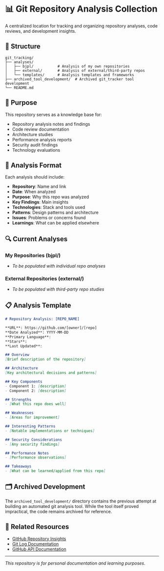 # 📊 Git Repository Analysis Collection

A centralized location for tracking and organizing repository analyses, code reviews, and development insights.

## 📁 Structure

```
git_tracking/
├── analyses/
│   ├── bjpl/           # Analysis of my own repositories
│   ├── external/       # Analysis of external/third-party repos
│   └── templates/      # Analysis templates and frameworks
├── archived_tool_development/  # Archived git_tracker tool development
└── README.md
```

## 🎯 Purpose

This repository serves as a knowledge base for:
- Repository analysis notes and findings
- Code review documentation
- Architecture studies
- Performance analysis reports
- Security audit findings
- Technology evaluations

## 📝 Analysis Format

Each analysis should include:
- **Repository**: Name and link
- **Date**: When analyzed
- **Purpose**: Why this repo was analyzed
- **Key Findings**: Main insights
- **Technologies**: Stack and tools used
- **Patterns**: Design patterns and architecture
- **Issues**: Problems or concerns found
- **Learnings**: What can be applied elsewhere

## 🔍 Current Analyses

### My Repositories (bjpl/)
- *To be populated with individual repo analyses*

### External Repositories (external/)
- *To be populated with third-party repo studies*

## 📋 Analysis Template

```markdown
# Repository Analysis: [REPO_NAME]

**URL**: https://github.com/[owner]/[repo]
**Date Analyzed**: YYYY-MM-DD
**Primary Language**:
**Stars**:
**Last Updated**:

## Overview
[Brief description of the repository]

## Architecture
[Key architectural decisions and patterns]

## Key Components
- Component 1: [description]
- Component 2: [description]

## Strengths
- [What this repo does well]

## Weaknesses
- [Areas for improvement]

## Interesting Patterns
- [Notable implementations or techniques]

## Security Considerations
- [Any security findings]

## Performance Notes
- [Performance observations]

## Takeaways
- [What can be learned/applied from this repo]
```

## 🗂️ Archived Development

The `archived_tool_development/` directory contains the previous attempt at building an automated git analysis tool. While the tool itself proved impractical, the code remains archived for reference.

## 🔗 Related Resources

- [GitHub Repository Insights](https://docs.github.com/en/repositories/viewing-activity-and-data-for-your-repository/about-repository-insights)
- [Git Log Documentation](https://git-scm.com/docs/git-log)
- [GitHub API Documentation](https://docs.github.com/en/rest)

---

*This repository is for personal documentation and learning purposes.*